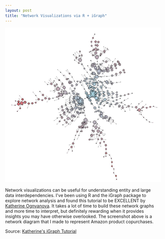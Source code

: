 ```yaml
---
layout: post
title: "Network Visualizations via R + iGraph"
---
```


![](https://raw.githubusercontent.com/JavOrraca/Home/gh-pages/assets/img/Capture.JPG)

Network visualizations can be useful for understanding entity and large data interdependencies. I've been using R and the iGraph package to explore network analysis and found this tutorial to be EXCELLENT by [Katherine Ognyanova](https://www.linkedin.com/in/kateno/). It takes a lot of time to build these network graphs and more time to interpret, but definitely rewarding when it provides insights you may have otherwise overlooked. The screenshot above is a network diagram that I made to represent Amazon product copurchases.

Source: [Katherine's iGraph Tutorial](http://kateto.net/networks-r-igraph)
